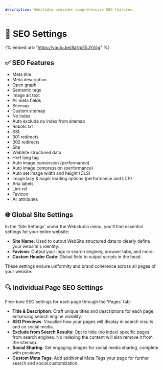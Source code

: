 ```yaml
---
description: Webstudio provides comprehensive SEO features.
---
```


# 🎯 SEO Settings

{% embed url="https://youtu.be/8aNpE5JYn5g" %}

## ✅ SEO Features

* Meta title
* Meta description
* Open graph
* Semantic tags
* Image alt text
* All meta fields
* Sitemap
* Custom sitemap
* No index
* Auto exclude no index from sitemap
* Robots.txt
* SSL
* 301 redirects
* 302 redirects
* Site
* WebSite structured data
* Href lang tag
* Auto image conversion (performance)
* Auto image compression (performance)
* Auto set image width and height (CLS)
* Image lazy & eager loading options (performance and LCP)
* Aria labels
* Link rel
* Favicon
* All attributes

## 🌐 Global Site Settings

In the 'Site Settings' under the Webstudio menu, you'll find essential settings for your entire website:

* **Site Name**: Used to output WebSite structured data to clearly define your website's identity.
* **Favicon**: Output your logo in search engines, browser tabs, and more.
* **Custom Header Code**: Global field to output scripts in the head.

These settings ensure uniformity and brand coherence across all pages of your website.

## 🔍 Individual Page SEO Settings

Fine-tune SEO settings for each page through the 'Pages' tab:

* **Title & Description**: Craft unique titles and descriptions for each page, enhancing search engine visibility.
* **SEO Previews**: Visualize how your pages will display in search results and on social media.
* **Exclude from Search Results**: Opt to hide (no index) specific pages from search engines. No indexing the content will also remove it from the sitemap.
* **Social Sharing**: Set engaging images for social media sharing, complete with previews.
* **Custom Meta Tags**: Add additional Meta Tags your page for further search and social customization.
